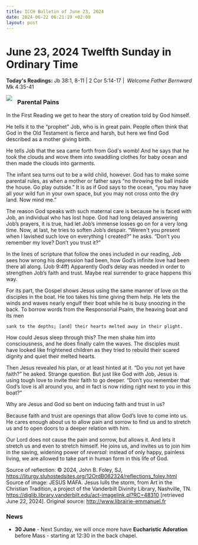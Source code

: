 ```yaml
---
title: ICCH Bulletin of June 23, 2024
date: 2024-06-22 06:21:19 +02:00
layout: post
---
```


# June 23, 2024 Twelfth Sunday in Ordinary Time
<span style="float: right"><em>Welcome Father Bernward</em></span>
**Today's Readings:** Jb 38:1, 8-11 | 2 Cor 5:14-17 | Mk 4:35-41


<img style="float: left; margin-right: 1em;" src="https://diglib.library.vanderbilt.edu/cdri/jpeg/Mafa040.jpg">

### Parental Pains

In the First Reading we get to hear the story of creation told by God himself.

He tells it to the “prophet” Job, who is in great pain. People often think that God in the Old Testament is fierce and harsh, but here we find God described as a mother giving birth.

 He tells Job that the sea came forth from God's womb! And he says that he took the clouds and wove them into swaddling clothes for baby ocean and then made the clouds into garments.

The infant sea turns out to be a wild child, however. God has to make some parental rules, as when a mother or father says “no throwing the ball inside the house. Go play outside.” It is as if God says to the ocean, “you may have all your wild fun in your own space, but you may not cross onto the dry land. Now mind me.”

The reason God speaks with such maternal care is because he is faced with Job, an individual who has lost hope. God had long delayed answering Job’s prayers, it is true, had let Job’s immense losses go on for a very long time. Now, at last, he tries to soften Job’s despair. “Weren't you present when I lavished such love on everything I created?” he asks. “Don’t you remember my love? Don’t you trust it?”

In the lines of scripture that follow the ones included in our reading, Job sees how wrong his depression had been, how God’s infinite love had been there all along. (Job 9:4ff) Apparently God’s delay was needed in order to strengthen Job’s faith and trust. Maybe real surrender to grace happens this way.

For its part, the Gospel shows Jesus using the same manner of love on the disciples in the boat. He too takes his time giving them help. He lets the winds and waves nearly engulf their boat while he is busy snoozing in the back. To borrow words from the Responsorial Psalm, the heaving boat and its men

    sank to the depths; [and] their hearts melted away in their plight.

How could Jesus sleep through this? The men shake him into consciousness, and he does finally calm the waves. The disciples must have looked like frightened children as they tried to rebuild their scared dignity and quiet their melted hearts.

Then Jesus revealed his plan, or at least hinted at it. “Do you not yet have faith?” he asked. Strange question. But just like God with Job, Jesus is using tough love to invite their faith to go deeper. “Don’t you remember that God’s love is all around you, and in fact is now riding right next to you in this boat?”

Why are Jesus and God so bent on inducing faith and trust in us?

Because faith and trust are openings that allow God’s love to come into us. He cares enough about us to allow pain and sorrow to find us and to stretch us and to open doors to a deeper relation with him.

Our Lord does not cause the pain and sorrow, but allows it. And lets it stretch us and even to stretch himself. He joins us, and invites us to join him in the saving, widening power of *reversal*: instead of only happy, painless living, we are allowed to take part in human form in this life of God.

Source of reflection: © 2024, John B. Foley, SJ, https://liturgy.sluhostedsites.org/12OrdB062324/reflections_foley.html
Source of image: JESUS MAFA. Jesus lulls the storm, from Art in the Christian Tradition, a project of the Vanderbilt Divinity Library, Nashville, TN. https://diglib.library.vanderbilt.edu/act-imagelink.pl?RC=48310 [retrieved June 22, 2024]. Original source: http://www.librairie-emmanuel.fr

### News 

* **30 June** - Next Sunday, we will once more have **Eucharistic Adoration** before Mass - starting at 12:30 in the back chapel. 
